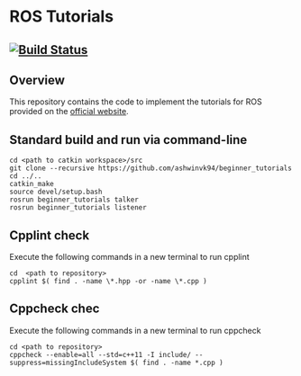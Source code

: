 # ROS Tutorials

[![Build Status](https://travis-ci.org/ashwinvk94/beginner_tutorials.svg?branch=master)](https://travis-ci.org/ashwinvk94/beginner_tutorials)
---

## Overview

This repository contains the code to implement the tutorials for ROS provided on the [official website](http://wiki.ros.org/ROS/Tutorials#Beginner_Level).


## Standard build and run via command-line
```
cd <path to catkin workspace>/src
git clone --recursive https://github.com/ashwinvk94/beginner_tutorials
cd ../..
catkin_make
source devel/setup.bash
rosrun beginner_tutorials talker
rosrun beginner_tutorials listener
```
## Cpplint check
Execute the following commands in a new terminal to run cpplint
```
cd  <path to repository>
cpplint $( find . -name \*.hpp -or -name \*.cpp )
```

## Cppcheck chec
Execute the following commands in a new terminal to run cppcheck
```
cd <path to repository>
cppcheck --enable=all --std=c++11 -I include/ --suppress=missingIncludeSystem $( find . -name *.cpp )
```
